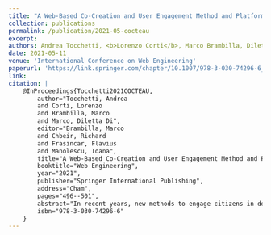 ```yaml
---
title: "A Web-Based Co-Creation and User Engagement Method and Platform"
collection: publications
permalink: /publication/2021-05-cocteau
excerpt: 
authors: Andrea Tocchetti, <b>Lorenzo Corti</b>, Marco Brambilla, Diletta Di Marco
date: 2021-05-11
venue: 'International Conference on Web Engineering'
paperurl: 'https://link.springer.com/chapter/10.1007/978-3-030-74296-6_38'
link: 
citation: |
    @InProceedings{Tocchetti2021COCTEAU,
        author="Tocchetti, Andrea
        and Corti, Lorenzo
        and Brambilla, Marco
        and Marco, Diletta Di",
        editor="Brambilla, Marco
        and Chbeir, Richard
        and Frasincar, Flavius
        and Manolescu, Ioana",
        title="A Web-Based Co-Creation and User Engagement Method and Platform",
        booktitle="Web Engineering",
        year="2021",
        publisher="Springer International Publishing",
        address="Cham",
        pages="496--501",
        abstract="In recent years, new methods to engage citizens in deliberative processes of governments and institutions have been studied. Such methodologies have become a necessity to assure the efficacy and longevity of policies. Several tools and solutions have been proposed while trying to achieve such a goal. The dual problem to citizen engagement is how to provide policy-makers with useful and actionable insights stemming from those processes. In this paper, we propose a research featuring a method and implementation of a crowdsourcing and co-creation technique that can provide value to both citizens and policy-makers engaged in the policy-making process. Thanks to our methodology, policy-makers can design challenges for citizens to partake, cooperate and provide their input. We also propose a web-based tool that allow citizens to participate and produce content to support the policy-making processes through a gamified interface that focuses on emotional and vision-oriented content.",
        isbn="978-3-030-74296-6"
    }
---
```

